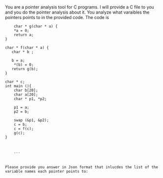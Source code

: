 You are a pointer analysis tool for C programs. I will provide a C file to you and you do the pointer analysis about it. You analyze what varaibles the pointers points to in the provided code. The code is 
``` 
    char * g(char * a) {
    *a = 0;
    return a;
}

char * f(char * a) {
   char * b ;

   b = a;
    *(b) = 0;
   return g(b);
}

char * c;
int main (){
    char b[20];
    char a[20];
    char * p1, *p2;

    p1 = a;
    p2 = b;

    swap (&p1, &p2);
    c = b;
    c = f(c);
    g(c);
}


 
    ```


Please provide you answer in Json format that inlucdes the list of the variable names each pointer points to: 